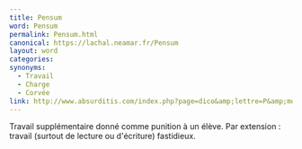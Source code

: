 ```yaml
---
title: Pensum
word: Pensum
permalink: Pensum.html
canonical: https://lachal.neamar.fr/Pensum
layout: word
categories:
synonyms:
  - Travail
  - Charge
  - Corvée
link: http://www.absurditis.com/index.php?page=dico&amp;lettre=P&amp;mot=Pensum
---
```


Travail supplémentaire donné comme punition à un élève. Par extension : travail (surtout de lecture ou d'écriture) fastidieux.

